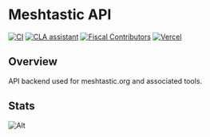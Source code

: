 # Meshtastic API

[![CI](https://img.shields.io/github/workflow/status/meshtastic/api/CI?label=actions&logo=github&color=yellow)](https://github.com/meshtastic/api/actions/workflows/ci.yml)
[![CLA assistant](https://cla-assistant.io/readme/badge/meshtastic/api)](https://cla-assistant.io/meshtastic/api)
[![Fiscal Contributors](https://opencollective.com/meshtastic/tiers/badge.svg?label=Fiscal%20Contributors&color=deeppink)](https://opencollective.com/meshtastic/)
[![Vercel](https://img.shields.io/static/v1?label=Powered%20by&message=Vercel&style=flat&logo=vercel&color=000000)](https://vercel.com?utm_source=meshtastic&utm_campaign=oss)

## Overview

API backend used for meshtastic.org and associated tools.

## Stats

![Alt](https://repobeats.axiom.co/api/embed/42de1569e61bc8171266ba5e0cc1dab2e0a3986b.svg "Repobeats analytics image")
